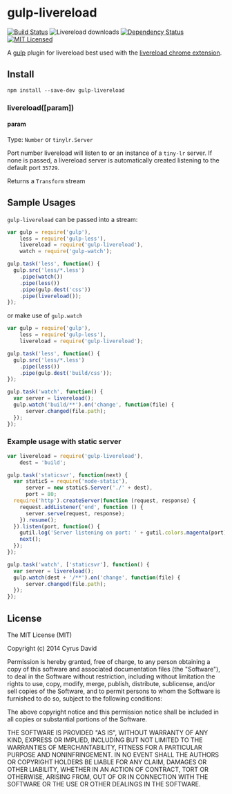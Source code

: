 gulp-livereload
===

[![Build Status](http://img.shields.io/travis/vohof/gulp-livereload/master.svg)](https://travis-ci.org/vohof/gulp-livereload) ![Livereload downloads ](http://img.shields.io/npm/dm/gulp-livereload.svg)  [ ![Dependency Status](https://david-dm.org/vohof/gulp-livereload.png)](https://david-dm.org/vohof/gulp-livereload) [![MIT Licensed](http://img.shields.io/badge/license-MIT-blue.svg)](#license)

A [gulp](https://github.com/gulpjs/gulp) plugin for livereload best used with the [livereload chrome extension](https://chrome.google.com/webstore/detail/livereload/jnihajbhpnppcggbcgedagnkighmdlei).

Install
---

```
npm install --save-dev gulp-livereload
```

### livereload([param])


#### param
Type: `Number` or `tinylr.Server` <br>

Port number livereload will listen to or an instance of a `tiny-lr` server. If none is passed, a livereload server is automatically created listening to the default port `35729`.

Returns a `Transform` stream

Sample Usages
---

`gulp-livereload` can be passed into a stream:

```javascript
var gulp = require('gulp'),
    less = require('gulp-less'),
    livereload = require('gulp-livereload'),
    watch = require('gulp-watch');

gulp.task('less', function() {
  gulp.src('less/*.less')
    .pipe(watch())
    .pipe(less())
    .pipe(gulp.dest('css'))
    .pipe(livereload());
});
```

or make use of `gulp.watch`

```javascript
var gulp = require('gulp'),
    less = require('gulp-less'),
    livereload = require('gulp-livereload');

gulp.task('less', function() {
  gulp.src('less/*.less')
    .pipe(less())
    .pipe(gulp.dest('build/css'));
});

gulp.task('watch', function() {
  var server = livereload();
  gulp.watch('build/**').on('change', function(file) {
      server.changed(file.path);
  });
});
```

### Example usage with static server

```javascript
var livereload = require('gulp-livereload'),
    dest = 'build';

gulp.task('staticsvr', function(next) {
  var staticS = require('node-static'),
      server = new staticS.Server('./' + dest),
      port = 80;
  require('http').createServer(function (request, response) {
    request.addListener('end', function () {
      server.serve(request, response);
    }).resume();
  }).listen(port, function() {
    gutil.log('Server listening on port: ' + gutil.colors.magenta(port));
    next();
  });
});

gulp.task('watch', ['staticsvr'], function() {
  var server = livereload();
  gulp.watch(dest + '/**').on('change', function(file) {
      server.changed(file.path);
  });
});
```

License
---

The MIT License (MIT)

Copyright (c) 2014 Cyrus David

Permission is hereby granted, free of charge, to any person obtaining a copy of this software and associated documentation files (the "Software"), to deal in the Software without restriction, including without limitation the rights to
use, copy, modify, merge, publish, distribute, sublicense, and/or sell copies of the Software, and to permit persons to whom the Software is furnished to do so, subject to the following conditions:

The above copyright notice and this permission notice shall be included in all copies or substantial portions of the Software.

THE SOFTWARE IS PROVIDED "AS IS", WITHOUT WARRANTY OF ANY KIND, EXPRESS OR IMPLIED, INCLUDING BUT NOT LIMITED TO THE WARRANTIES OF MERCHANTABILITY, FITNESS FOR A PARTICULAR PURPOSE AND NONINFRINGEMENT. IN NO EVENT SHALL THE AUTHORS OR
COPYRIGHT HOLDERS BE LIABLE FOR ANY CLAIM, DAMAGES OR OTHER LIABILITY, WHETHER IN AN ACTION OF CONTRACT, TORT OR OTHERWISE, ARISING FROM, OUT OF OR IN CONNECTION WITH THE SOFTWARE OR THE USE OR OTHER DEALINGS IN THE SOFTWARE.

